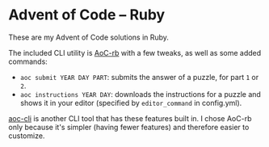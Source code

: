 # Advent of Code – Ruby

These are my Advent of Code solutions in Ruby.

The included CLI utility is [AoC-rb](https://github.com/Keirua/aoc-cli) with a few tweaks, as well as some added commands:

- `aoc submit YEAR DAY PART`: submits the answer of a puzzle, for part `1` or `2`.
- `aoc instructions YEAR DAY`: downloads the instructions for a puzzle and shows it in your editor (specified by `editor_command` in config.yml).

[aoc-cli](https://github.com/apexatoll/aoc-cli) is another CLI tool that has these features built in. I chose AoC-rb only because it's simpler (having fewer features) and therefore easier to customize.
